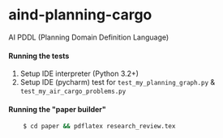 # aind-planning-cargo
AI PDDL (Planning Domain Definition Language)

#### Running the tests
1. Setup IDE interpreter (Python 3.2+)
2. Setup IDE (pycharm) test for ```test_my_planning_graph.py``` & ```test_my_air_cargo_problems.py```  


#### Running the "paper builder"
```bash
    $ cd paper && pdflatex research_review.tex
```